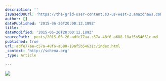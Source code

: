 ```yaml
---
description: ''
isBasedOnUrl: 'https://the-grid-user-content.s3-us-west-2.amazonaws.com/691dc779-76d1-4f90-b61a-0160e310e349.jpg'
author: []
datePublished: '2015-06-26T20:00:12.189Z'
title: ''
dateModified: '2015-06-26T20:00:12.189Z'
sourcePath: _posts/2015-06-26-adfe77aa-c57a-48f6-a688-18af5b54631c.md
published: true
url: adfe77aa-c57a-48f6-a688-18af5b54631c/index.html
_context: 'http://schema.org'
_type: Article

---
```

![](https://the-grid-user-content.s3-us-west-2.amazonaws.com/691dc779-76d1-4f90-b61a-0160e310e349.jpg)